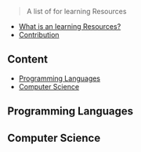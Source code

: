 
> A  list of for learning Resources

- [What is an learning Resources?](what.md)
- [Contribution](contribution.md)

## Content
- [Programming Languages](#programming-languages)
- [Computer Science](#computer-science)

## Programming Languages


## Computer Science





